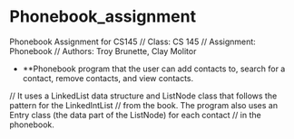 # Phonebook_assignment
Phonebook Assignment for CS145
// Class: CS 145
// Assignment: Phonebook
// Authors: Troy Brunette, Clay Molitor
-   **Phonebook program that the user can add contacts to, search for a contact, remove contacts, and view contacts.

// 
It uses a LinkedList data structure and ListNode class that follows the pattern for the LinkedIntList
// 
from the book. The program also uses an Entry class (the data part of the ListNode) for each contact
// in the phonebook.
